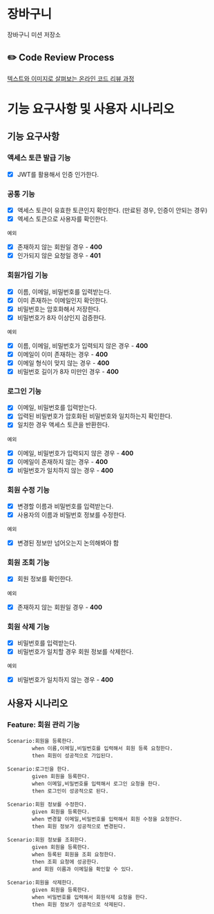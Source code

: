 # 장바구니

장바구니 미션 저장소

## ✏️ Code Review Process

[텍스트와 이미지로 살펴보는 온라인 코드 리뷰 과정](https://github.com/next-step/nextstep-docs/tree/master/codereview)

# 기능 요구사항 및 사용자 시나리오

## 기능 요구사항

### 액세스 토큰 발급 기능

- [x] JWT를 활용해서 인증 인가한다.

### 공통 기능

- [x] 액세스 토큰이 유효한 토큰인지 확인한다. (만료된 경우, 인증이 안되는 경우)
- [x] 엑세스 토큰으로 사용자를 확인한다.

`예외`

- [x] 존재하지 않는 회원일 경우 - **400**
- [x] 인가되지 않은 요청일 경우 - **401**

### 회원가입 기능

- [x] 이름, 이메일, 비밀번호를 입력받는다.
- [x] 이미 존재하는 이메일인지 확인한다.
- [x] 비밀번호는 암호화해서 저장한다.
- [x] 비밀번호가 8자 이상인지 검증한다.

`예외`

- [x] 이름, 이메일, 비밀번호가 입력되지 않은 경우 - **400**
- [x] 이메일이 이미 존재하는 경우 - **400**
- [x] 이메일 형식이 맞지 않는 경우 - **400**
- [x] 비밀번호 길이가 8자 미만인 경우 - **400**

### 로그인 기능

- [x] 이메일, 비밀번호를 입력받는다.
- [x] 입력된 비밀번호가 암호화된 비밀번호와 일치하는지 확인한다.
- [x] 일치한 경우 액세스 토큰을 반환한다.

`예외`

- [x] 이메일, 비밀번호가 입력되지 않은 경우 - **400**
- [x] 이메일이 존재하지 않는 경우 - **400**
- [x] 비밀번호가 일치하지 않는 경우 - **400**

### 회원 수정 기능

- [x] 변경할 이름과 비밀번호를 입력받는다.
- [x] 사용자의 이름과 비밀번호 정보를 수정한다.

`예외`

- [x] 변경된 정보만 넘어오는지 논의해봐야 함

### 회원 조회 기능

- [x] 회원 정보를 확인한다.

`예외`

- [x] 존재하지 않는 회원일 경우 - **400**

### 회원 삭제 기능

- [x] 비밀번호를 입력받는다.
- [x] 비밀번호가 일치할 경우 회원 정보를 삭제한다.

`예외`

- [x] 비밀번호가 일치하지 않는 경우 - **400**

## 사용자 시나리오

### Feature: 회원 관리 기능

```
Scenario:회원을 등록한다.
        when 이름,이메일,비밀번호를 입력해서 회원 등록 요청한다.
        then 회원이 성공적으로 가입된다.
```

```
Scenario:로그인을 한다.
        given 회원을 등록한다.
        when 이메일,비밀번호를 입력해서 로그인 요청을 한다.
        then 로그인이 성공적으로 된다.
```

```
Scenario:회원 정보를 수정한다.
        given 회원을 등록한다.
        when 변경할 이메일,비밀번호를 입력해서 회원 수정을 요청한다.
        then 회원 정보가 성공적으로 변경된다.
```

```
Scenario:회원 정보를 조회한다.
        given 회원을 등록한다.
        when 등록된 회원을 조회 요청한다.
        then 조회 요청에 성공한다.
        and 회원 이름과 이메일을 확인할 수 있다.
```

```
Scenario:회원을 삭제한다.
        given 회원을 등록한다.
        when 비밀번호를 입력해서 회원삭제 요청을 한다.
        then 회원 정보가 성공적으로 삭제된다. 
```

